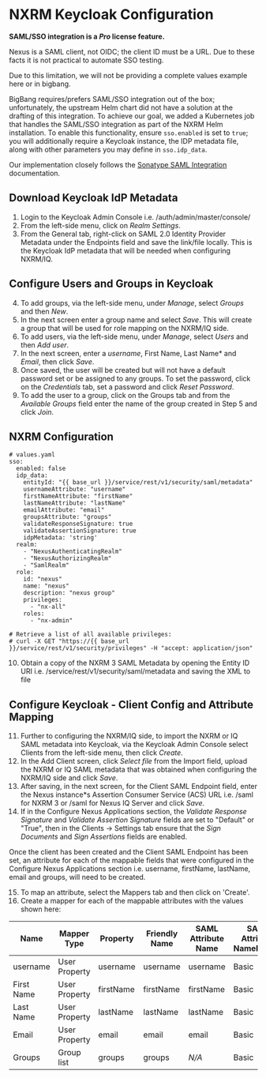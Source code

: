 # NXRM Keycloak Configuration

**SAML/SSO integration is a *Pro* license feature.**

Nexus is a SAML client, not OIDC; the client ID must be a URL. Due to these facts it is not practical to automate SSO testing.

Due to this limitation, we will not be providing a complete values example here or in bigbang.

BigBang requires/prefers SAML/SSO integration out of the box; unfortunately, the upstream Helm chart did not have a solution at the drafting of this integration. To achieve our goal, we added a Kubernetes job that handles the SAML/SSO integration as part of the NXRM Helm installation. To enable this functionality, ensure `sso.enabled` is set to `true`; you will additionally require a Keycloak instance, the IDP metadata file, along with other parameters you may define in `sso.idp_data`.

Our implementation closely follows the [Sonatype SAML Integration](https://support.sonatype.com/hc/en-us/articles/1500000976522-SAML-integration-for-Nexus-Repository-Manager-Pro-3-and-Nexus-IQ-Server-with-Keycloak) documentation.

## Download Keycloak IdP Metadata
1. Login to the Keycloak Admin Console i.e. <KeycloakURL>/auth/admin/master/console/
2. From the left-side menu, click on *Realm Settings*.
3. From the General tab, right-click on SAML 2.0 Identity Provider Metadata under the Endpoints field and save the link/file locally. This is the Keycloak IdP metadata that will be needed when configuring NXRM/IQ.

## Configure Users and Groups in Keycloak
4. To add groups, via the left-side menu, under *Manage*, select *Groups* and then *New*.
5. In the next screen enter a group name and select *Save*. This will create a group that will be used for role mapping on the NXRM/IQ side.
6. To add users, via the left-side menu, under *Manage*, select *Users* and then *Add user*.
7. In the next screen, enter a *username*, First Name, Last Name* and *Email*, then click *Save*.
8. Once saved, the user will be created but will not have a default password set or be assigned to any groups. To set the password, click on the *Credentials* tab, set a password and click *Reset Password*.
9. To add the user to a group, click on the Groups tab and from the *Available Groups* field enter the name of the group created in Step 5 and click *Join*.


## NXRM Configuration
```
# values.yaml
sso:
  enabled: false
  idp_data:
    entityId: "{{ base_url }}/service/rest/v1/security/saml/metadata"
    usernameAttribute: "username"
    firstNameAttribute: "firstName"
    lastNameAttribute: "lastName"
    emailAttribute: "email"
    groupsAttribute: "groups"
    validateResponseSignature: true
    validateAssertionSignature: true
    idpMetadata: 'string'
  realm:
    - "NexusAuthenticatingRealm"
    - "NexusAuthorizingRealm"
    - "SamlRealm"
  role:
    id: "nexus"
    name: "nexus"
    description: "nexus group"
    privileges:
      - "nx-all"
    roles:
      - "nx-admin"

# Retrieve a list of all available privileges:
# curl -X GET "https://{{ base_url }}/service/rest/v1/security/privileges" -H "accept: application/json"
```

10. Obtain a copy of the NXRM 3 SAML Metadata by opening the Entity ID URI i.e. <NXRMBaseURL>/service/rest/v1/security/saml/metadata and saving the XML to file

## Configure Keycloak - Client Config and Attribute Mapping
11. Further to configuring the NXRM/IQ side, to import the NXRM or IQ SAML metadata into Keycloak, via the Keycloak Admin Console select Clients from the left-side menu, then click *Create*.
12. In the Add Client screen, click *Select file* from the Import field, upload the NXRM or IQ SAML metadata that was obtained when configuring the NXRM/IQ side and click *Save*.
13. After saving, in the next screen, for the Client SAML Endpoint field, enter the Nexus instance*s Assertion Consumer Service (ACS) URL i.e. <NXRMBaseURL>/saml for NXRM 3 or <IQBaseURL>/saml for Nexus IQ Server and click *Save*.
14. If in the Configure Nexus Applications section, the *Validate Response Signature* and *Validate Assertion Signature* fields are set to "Default" or "True", then in the Clients → Settings tab ensure that the *Sign Documents* and *Sign Assertions* fields are enabled.

Once the client has been created and the Client SAML Endpoint has been set, an attribute for each of the mappable fields that were configured in the Configure Nexus Applications section i.e. username, firstName, lastName, email and groups, will need to be created.

15. To map an attribute, select the Mappers tab and then click on 'Create'.
16. Create a mapper for each of the mappable attributes with the values shown here:

  | Name        | Mapper Type   | Property  | Friendly Name | SAML Attribute Name | SAML Attribute NameFormat |
  |-------------|---------------|-----------|---------------|---------------------|---------------------------|
  | username    | User Property | username  | username      | username            | Basic                     |
  | First Name  | User Property | firstName | firstName     | firstName           | Basic                     |
  | Last Name   | User Property | lastName  | lastName      | lastName            | Basic                     |
  | Email       | User Property | email     | email         | email               | Basic                     |
  | Groups      | Group list    | groups    | groups        | *N/A*               | Basic                     |

